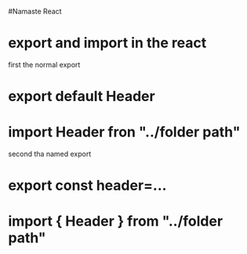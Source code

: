 #Namaste  React


# export and import in the react

first the normal export 
# export default Header
# import Header fron "../folder path"

second tha named export 
# export const header=...
# import  { Header } from "../folder path"


 